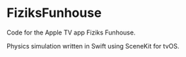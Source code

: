 # FiziksFunhouse
Code for the Apple TV app Fiziks Funhouse.

Physics simulation written in Swift using SceneKit for tvOS.
